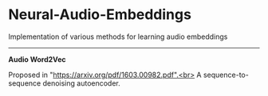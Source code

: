 # Neural-Audio-Embeddings
Implementation of various methods for learning audio embeddings

<hr>
<b>Audio Word2Vec</b>

Proposed in "https://arxiv.org/pdf/1603.00982.pdf".<br>
A sequence-to-sequence denoising autoencoder.
